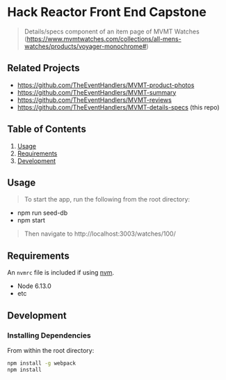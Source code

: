 # Hack Reactor Front End Capstone

> Details/specs component of an item page of MVMT Watches 
(https://www.mvmtwatches.com/collections/all-mens-watches/products/voyager-monochrome#)

## Related Projects

  - https://github.com/TheEventHandlers/MVMT-product-photos
  - https://github.com/TheEventHandlers/MVMT-summary
  - https://github.com/TheEventHandlers/MVMT-reviews
  - https://github.com/TheEventHandlers/MVMT-details-specs (this repo)

## Table of Contents

1. [Usage](#Usage)
1. [Requirements](#requirements)
1. [Development](#development)

## Usage

> To start the app, run the following from the root directory:
- npm run seed-db
- npm start
> Then navigate to http://localhost:3003/watches/100/

## Requirements

An `nvmrc` file is included if using [nvm](https://github.com/creationix/nvm).

- Node 6.13.0
- etc

## Development

### Installing Dependencies

From within the root directory:

```sh
npm install -g webpack
npm install
```

